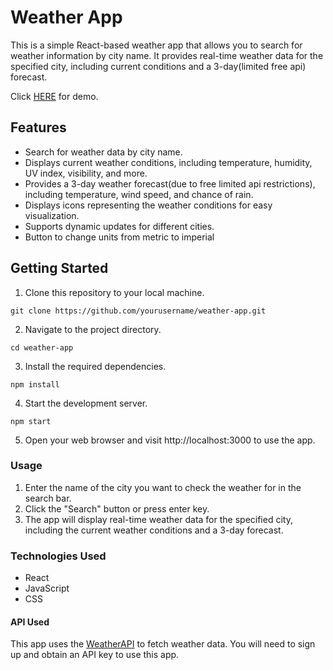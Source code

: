 # Weather App

This is a simple React-based weather app that allows you to search for weather information by city name. It provides real-time weather data for the specified city, including current conditions and a 3-day(limited free api) forecast.

Click [HERE](https://stefanpython.github.io/forcast-Finnese/) for demo.

## Features

- Search for weather data by city name.
- Displays current weather conditions, including temperature, humidity, UV index, visibility, and more.
- Provides a 3-day weather forecast(due to free limited api restrictions), including temperature, wind speed, and chance of rain.
- Displays icons representing the weather conditions for easy visualization.
- Supports dynamic updates for different cities.
- Button to change units from metric to imperial

## Getting Started

1. Clone this repository to your local machine.

```
git clone https://github.com/yourusername/weather-app.git
```

2. Navigate to the project directory.

```
cd weather-app
```

3. Install the required dependencies.

```
npm install
```

4. Start the development server.

```
npm start
```

5. Open your web browser and visit http://localhost:3000 to use the app.

### Usage

1. Enter the name of the city you want to check the weather for in the search bar.
2. Click the "Search" button or press enter key.
3. The app will display real-time weather data for the specified city, including the current weather conditions and a 3-day forecast.

### Technologies Used

- React
- JavaScript
- CSS

#### API Used

This app uses the [WeatherAPI](https://www.weatherapi.com/) to fetch weather data. You will need to sign up and obtain an API key to use this app.
